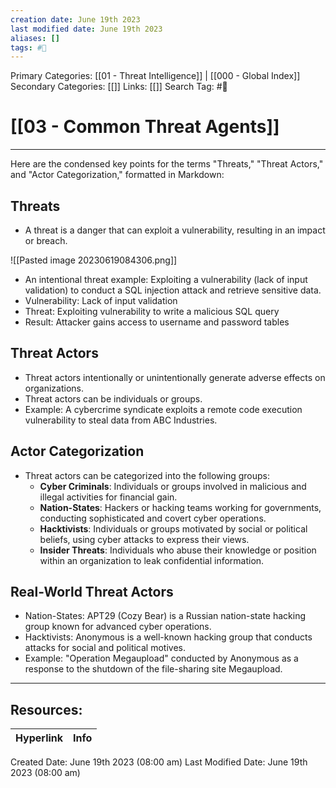 ```yaml
---
creation date: June 19th 2023
last modified date: June 19th 2023
aliases: []
tags: #📖
---
```


Primary Categories: [[01 - Threat Intelligence]] | [[000 - Global Index]] 
Secondary Categories: [[]] 
Links: [[]] 
Search Tag: #📖  

# [[03 - Common Threat Agents]]  
---

Here are the condensed key points for the terms "Threats," "Threat Actors," and "Actor Categorization," formatted in Markdown:

## Threats

- A threat is a danger that can exploit a vulnerability, resulting in an impact or breach.

![[Pasted image 20230619084306.png]]

- An intentional threat example: Exploiting a vulnerability (lack of input validation) to conduct a SQL injection attack and retrieve sensitive data.
- Vulnerability: Lack of input validation
- Threat: Exploiting vulnerability to write a malicious SQL query
- Result: Attacker gains access to username and password tables

## Threat Actors

- Threat actors intentionally or unintentionally generate adverse effects on organizations.
- Threat actors can be individuals or groups.
- Example: A cybercrime syndicate exploits a remote code execution vulnerability to steal data from ABC Industries.

## Actor Categorization

- Threat actors can be categorized into the following groups:
  - **Cyber Criminals**: Individuals or groups involved in malicious and illegal activities for financial gain.
  - **Nation-States**: Hackers or hacking teams working for governments, conducting sophisticated and covert cyber operations.
  - **Hacktivists**: Individuals or groups motivated by social or political beliefs, using cyber attacks to express their views.
  - **Insider Threats**: Individuals who abuse their knowledge or position within an organization to leak confidential information.

## Real-World Threat Actors

- Nation-States: APT29 (Cozy Bear) is a Russian nation-state hacking group known for advanced cyber operations.
- Hacktivists: Anonymous is a well-known hacking group that conducts attacks for social and political motives.
- Example: "Operation Megaupload" conducted by Anonymous as a response to the shutdown of the file-sharing site Megaupload.



___

## Resources:

| Hyperlink | Info |
| --------- | ---- |


Created Date: June 19th 2023 (08:00 am) 
Last Modified Date: June 19th 2023 (08:00 am)
